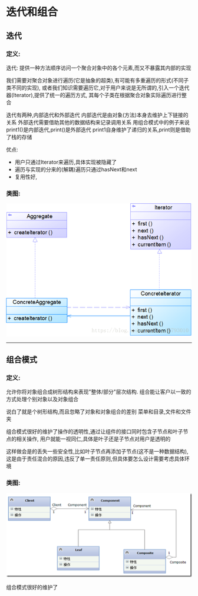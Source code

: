 # 迭代和组合

## 迭代
### 定义:

迭代: 提供一种方法顺序访问一个聚合对象中的各个元素,而又不暴露其内部的实现

我们需要对聚合对象进行遍历(它是抽象的超类),有可能有多重遍历的形式(不同子类不同的实现),
或者我们知识需要遍历它,对于用户来说是无所谓的,引入一个迭代器(Iterator),提供了统一的遍历方式,
其每个子类在根据聚合对象实际遍历进行整合

迭代有两种,内部迭代和外部迭代
内部迭代是由对象(方法)本身去维护上下链接的关系
外部迭代需要借助其他的数据结构来记录调用关系
用组合模式中的例子来说print1()是内部迭代,print()是外部迭代
print1自身维护了递归的关系,print则是借助了栈的存储


优点:
+ 用户只通过Iterator来遍历,具体实现被隐藏了
+ 遍历与实现的分来的(解耦)遍历只通过hasNext和next
+ 复用性好,

### 类图:

![](img/iterator.png)

----------------------
## 组合模式

### 定义:

允许你将对象组合成树形结构来表现"整体/部分"层次结构.
组合能让客户以一致的方式处理个别对象以及对象组合

说白了就是个树形结构,而且忽略了对象和对象组合的差别
菜单和目录,文件和文件夹

组合模式很好的维护了操作的透明性,通过让组件的接口同时包含子节点和叶子节点的相关操作,
用户就能一视同仁,具体是叶子还是子节点对用户是透明的

这样做会是的丢失一些安全性,比如叶子节点再添加子节点(这不是一种数据结构),
这是由于责任混合的原因,违反了单一责任原则,但具体要怎么设计需要考虑具体环境




### 类图:
![](img/composite.png)

组合模式很好的维护了